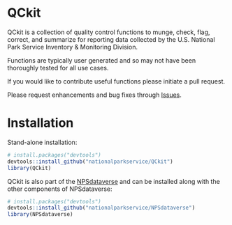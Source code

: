 
<!-- README.md is generated from README.Rmd. Please edit that file -->

# QCkit

QCkit is a collection of quality control functions to munge, check,
flag, correct, and summarize for reporting data collected by the U.S.
National Park Service Inventory & Monitoring Division.

Functions are typically user generated and so may not have been
thoroughly tested for all use cases.

If you would like to contribute useful functions please initiate a pull
request.

Please request enhancements and bug fixes through
[Issues](https://github.com/nationalparkservice/QCkit/issues).

# Installation

Stand-alone installation:

``` r
# install.packages("devtools")
devtools::install_github("nationalparkservice/QCkit")
library(QCkit)
```

QCkit is also part of the
[NPSdataverse](https://nationalparkservice.github.io/NPSdataverse/) and
can be installed along with the other components of NPSdataverse:

``` r
# install.packages("devtools")
devtools::install_github("nationalparkservice/NPSdataverse")
library(NPSdataverse)
```

